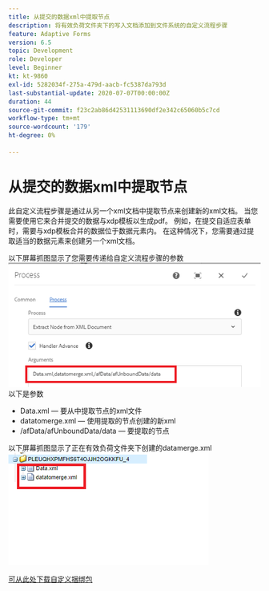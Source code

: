 ```yaml
---
title: 从提交的数据xml中提取节点
description: 将有效负荷文件夹下的写入文档添加到文件系统的自定义流程步骤
feature: Adaptive Forms
version: 6.5
topic: Development
role: Developer
level: Beginner
kt: kt-9860
exl-id: 5282034f-275a-479d-aacb-fc5387da793d
last-substantial-update: 2020-07-07T00:00:00Z
duration: 44
source-git-commit: f23c2ab86d42531113690df2e342c65060b5c7cd
workflow-type: tm+mt
source-wordcount: '179'
ht-degree: 0%

---
```


# 从提交的数据xml中提取节点

此自定义流程步骤是通过从另一个xml文档中提取节点来创建新的xml文档。 当您需要使用它来合并提交的数据与xdp模板以生成pdf。 例如，在提交自适应表单时，需要与xdp模板合并的数据位于数据元素内。 在这种情况下，您需要通过提取适当的数据元素来创建另一个xml文档。

以下屏幕抓图显示了您需要传递给自定义流程步骤的参数
![process-step](assets/create-xml-process-step.png)
以下是参数
* Data.xml — 要从中提取节点的xml文件
* datatomerge.xml — 使用提取的节点创建的新xml
* /afData/afUnboundData/data — 要提取的节点


以下屏幕抓图显示了正在有效负荷文件夹下创建的datamerge.xml
![create-xml](assets/create-xml.png)

[可从此处下载自定义捆绑包](/help/forms/assets/common-osgi-bundles/SetValueApp.core-1.0-SNAPSHOT.jar)
